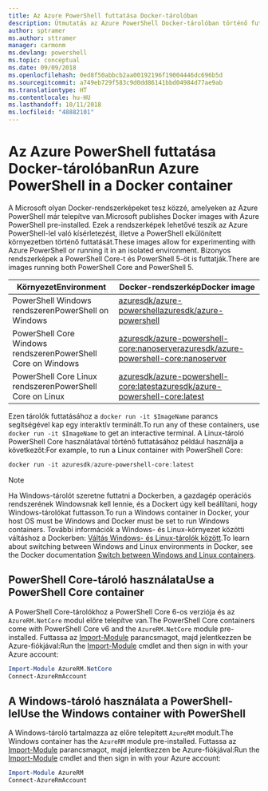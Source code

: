 ```yaml
---
title: Az Azure PowerShell futtatása Docker-tárolóban
description: Útmutatás az Azure PowerShell Docker-tárolóban történő futtatásához.
author: sptramer
ms.author: sttramer
manager: carmonm
ms.devlang: powershell
ms.topic: conceptual
ms.date: 09/09/2018
ms.openlocfilehash: 0ed8f50abbcb2aa00192196f19004446dc696b5d
ms.sourcegitcommit: a749eb729f583c9d0dd86141bbd04984d77ae9ab
ms.translationtype: HT
ms.contentlocale: hu-HU
ms.lasthandoff: 10/11/2018
ms.locfileid: "48882101"
---
```

# <a name="run-azure-powershell-in-a-docker-container"></a><span data-ttu-id="7bd7c-103">Az Azure PowerShell futtatása Docker-tárolóban</span><span class="sxs-lookup"><span data-stu-id="7bd7c-103">Run Azure PowerShell in a Docker container</span></span>

<span data-ttu-id="7bd7c-104">A Microsoft olyan Docker-rendszerképeket tesz közzé, amelyeken az Azure PowerShell már telepítve van.</span><span class="sxs-lookup"><span data-stu-id="7bd7c-104">Microsoft publishes Docker images with Azure PowerShell pre-installed.</span></span> <span data-ttu-id="7bd7c-105">Ezek a rendszerképek lehetővé teszik az Azure PowerShell-lel való kísérletezést, illetve a PowerShell elkülönített környezetben történő futtatását.</span><span class="sxs-lookup"><span data-stu-id="7bd7c-105">These images allow for experimenting with Azure PowerShell or running it in an isolated environment.</span></span> <span data-ttu-id="7bd7c-106">Bizonyos rendszerképek a PowerShell Core-t és PowerShell 5-öt is futtatják.</span><span class="sxs-lookup"><span data-stu-id="7bd7c-106">There are images running both PowerShell Core and PowerShell 5.</span></span> 

| <span data-ttu-id="7bd7c-107">Környezet</span><span class="sxs-lookup"><span data-stu-id="7bd7c-107">Environment</span></span> | <span data-ttu-id="7bd7c-108">Docker-rendszerkép</span><span class="sxs-lookup"><span data-stu-id="7bd7c-108">Docker image</span></span> |
|-------------|--------------|
| <span data-ttu-id="7bd7c-109">PowerShell Windows rendszeren</span><span class="sxs-lookup"><span data-stu-id="7bd7c-109">PowerShell on Windows</span></span> | [<span data-ttu-id="7bd7c-110">azuresdk/azure-powershell</span><span class="sxs-lookup"><span data-stu-id="7bd7c-110">azuresdk/azure-powershell</span></span>](https://hub.docker.com/r/azuresdk/azure-powershell/) |
| <span data-ttu-id="7bd7c-111">PowerShell Core Windows rendszeren</span><span class="sxs-lookup"><span data-stu-id="7bd7c-111">PowerShell Core on Windows</span></span> | [<span data-ttu-id="7bd7c-112">azuresdk/azure-powershell-core:nanoserver</span><span class="sxs-lookup"><span data-stu-id="7bd7c-112">azuresdk/azure-powershell-core:nanoserver</span></span>](https://hub.docker.com/r/azuresdk/azure-powershell-core/) |
| <span data-ttu-id="7bd7c-113">PowerShell Core Linux rendszeren</span><span class="sxs-lookup"><span data-stu-id="7bd7c-113">PowerShell Core on Linux</span></span> | [<span data-ttu-id="7bd7c-114">azuresdk/azure-powershell-core:latest</span><span class="sxs-lookup"><span data-stu-id="7bd7c-114">azuresdk/azure-powershell-core:latest</span></span>](https://hub.docker.com/r/azuresdk/azure-powershell-core/) |

<span data-ttu-id="7bd7c-115">Ezen tárolók futtatásához a `docker run -it $ImageName` parancs segítségével kap egy interaktív terminált.</span><span class="sxs-lookup"><span data-stu-id="7bd7c-115">To run any of these containers, use `docker run -it $ImageName` to get an interactive terminal.</span></span> <span data-ttu-id="7bd7c-116">A Linux-tároló PowerShell Core használatával történő futtatásához például használja a következőt:</span><span class="sxs-lookup"><span data-stu-id="7bd7c-116">For example, to run a Linux container with PowerShell Core:</span></span>

```powershell
docker run -it azuresdk/azure-powershell-core:latest
```

> [!NOTE]
> <span data-ttu-id="7bd7c-117">Ha Windows-tárolót szeretne futtatni a Dockerben, a gazdagép operációs rendszerének Windowsnak kell lennie, és a Dockert úgy kell beállítani, hogy Windows-tárolókat futtasson.</span><span class="sxs-lookup"><span data-stu-id="7bd7c-117">To run a Windows container in Docker, your host OS must be Windows and Docker must be set to run Windows containers.</span></span> <span data-ttu-id="7bd7c-118">További információk a Windows- és Linux-környezet közötti váltáshoz a Dockerben: [Váltás Windows- és Linux-tárolók között](https://docs.docker.com/docker-for-windows/#switch-between-windows-and-linux-containers).</span><span class="sxs-lookup"><span data-stu-id="7bd7c-118">To learn about switching between Windows and Linux environments in Docker, see the Docker documentation [Switch between Windows and Linux containers](https://docs.docker.com/docker-for-windows/#switch-between-windows-and-linux-containers).</span></span>

## <a name="use-a-powershell-core-container"></a><span data-ttu-id="7bd7c-119">PowerShell Core-tároló használata</span><span class="sxs-lookup"><span data-stu-id="7bd7c-119">Use a PowerShell Core container</span></span>

<span data-ttu-id="7bd7c-120">A PowerShell Core-tárolókhoz a PowerShell Core 6-os verziója és az `AzureRM.NetCore` modul előre telepítve van.</span><span class="sxs-lookup"><span data-stu-id="7bd7c-120">The PowerShell Core containers come with PowerShell Core v6 and the `AzureRM.NetCore` module pre-installed.</span></span> <span data-ttu-id="7bd7c-121">Futtassa az [Import-Module](/powershell/module/microsoft.powershell.core/import-module) parancsmagot, majd jelentkezzen be Azure-fiókjával:</span><span class="sxs-lookup"><span data-stu-id="7bd7c-121">Run the [Import-Module](/powershell/module/microsoft.powershell.core/import-module) cmdlet and then sign in with your Azure account:</span></span>

```powershell
Import-Module AzureRM.NetCore
Connect-AzureRmAccount
```

## <a name="use-the-windows-container-with-powershell"></a><span data-ttu-id="7bd7c-122">A Windows-tároló használata a PowerShell-lel</span><span class="sxs-lookup"><span data-stu-id="7bd7c-122">Use the Windows container with PowerShell</span></span>

<span data-ttu-id="7bd7c-123">A Windows-tároló tartalmazza az előre telepített `AzureRM` modult.</span><span class="sxs-lookup"><span data-stu-id="7bd7c-123">The Windows container has the `AzureRM` module pre-installed.</span></span> <span data-ttu-id="7bd7c-124">Futtassa az [Import-Module](/powershell/module/microsoft.powershell.core/import-module) parancsmagot, majd jelentkezzen be Azure-fiókjával:</span><span class="sxs-lookup"><span data-stu-id="7bd7c-124">Run the [Import-Module](/powershell/module/microsoft.powershell.core/import-module) cmdlet and then sign in with your Azure account:</span></span>

```powershell
Import-Module AzureRM
Connect-AzureRmAccount
```
